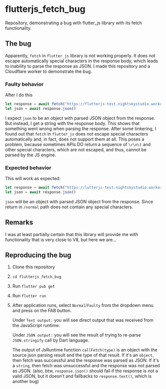 # flutterjs_fetch_bug

Repository, demonstrating a bug with flutter_js library with its fetch functionality.

## The bug
Apparently, `fetch` in `flutter_js` library is not working properly. It does not escape automatically special characters in the response body, which leads to inability to parse the response as JSON.
I made this repository and a Cloudflare worker to demonstrate the bug.

### Faulty behavior
After I do this
```javascript
let response = await fetch("https://flutterjs-test.nightskystudio.workers.dev/faulty")
let json = await response.json()
```
I expect `json` to be an object with parsed JSON object from the response. But instead, I get a string with the response body. This shows that something went wrong when parsing the response.
After some tinkering, I found out that `fetch` in `flutter_js` does not escape special characters automatically and, in fact, does not support them at all.
This poses a problem, because sometimes APIs DO return a sequence of `\r\n\t` and other special characters, which are not escaped, and thus, cannot be parsed by the JS engine.

### Expected behavior
This will work as expected:
```javascript
let response = await fetch("https://lutterjs-test.nightskystudio.workers.dev/normal")
let json = await response.json()
```
`json` will be an object with parsed JSON object from the response. Since return in `/normal` path does not contain any special characters.

## Remarks
I was at least partially certain that this library will provide me with functionality that is very close to V8, but here we are...

## Reproducing the bug
1. Clone this repository
2. `cd flutterjs_fetch_bug`
3. Run `flutter pub get`
4. Run `flutter run`
5. After application runs, select `Normal`/`Faulty` from the dropdown menu and press on the FAB button.

   Under `Text output:` you will see direct output that was received from the JavaScript runtime.

   Under `JSON output:` you will see the result of trying to re-parse `JSON.stringify` call by Dart language.
   
   The output of JsRuntime function `callFetch(type)` is an object with the source json parsing result and the type of that result. If it's an `object`, then fetch was successful and the response was parsed as JSON. If it's a `string`, then fetch was unsuccessful and the response was not parsed as JSON. (also, btw, `response.json()` should fail if the response is not a valid JSON, but it doesn't and fallbacks to `response.text()`, which is another bug)
